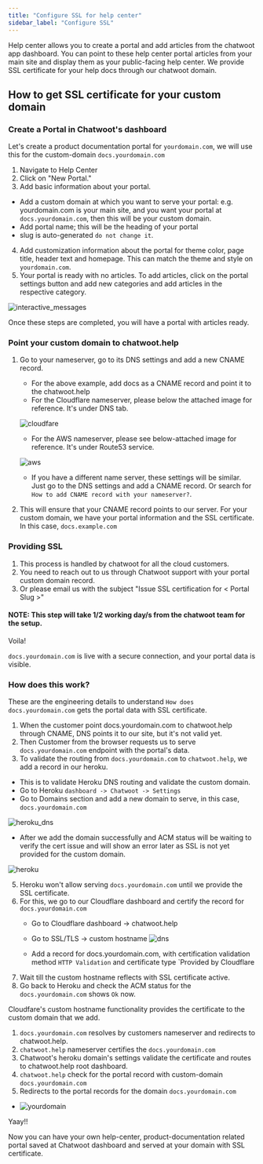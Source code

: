 ```yaml
---
title: "Configure SSL for help center"
sidebar_label: "Configure SSL"
---
```


Help center allows you to create a portal and add articles from the chatwoot app dashboard. You can point to these help center portal articles from your main site and display them as your public-facing help center.
We provide SSL certificate for your help docs through our chatwoot domain.


## How to get SSL certificate for your custom domain

### Create a Portal in Chatwoot's dashboard

Let's create a product documentation portal for `yourdomain.com`, we will use this for the custom-domain `docs.yourdomain.com`

1. Navigate to Help Center
2. Click on "New Portal."
3. Add basic information about your portal.
  - Add a custom domain at which you want to serve your portal: e.g. yourdomain.com is your main site, and you want your portal at `docs.yourdomain.com`, then this will be your custom domain.
  - Add portal name; this will be the heading of your portal
  - slug is auto-generated `do not change it`.
4. Add customization information about the portal for theme color, page title, header text and homepage. This can match the theme and style on `yourdomain.com`.
5. Your portal is ready with no articles. To add articles, click on the portal settings button and add new categories and add articles in the respective category.

![interactive_messages](./images/help-center/portal.gif)

Once these steps are completed, you will have a portal with articles ready.

### Point your custom domain to chatwoot.help

1. Go to your nameserver, go to its DNS settings and add a new CNAME record.
   - For the above example, add docs as a CNAME record and point it to the chatwoot.help
   - For the Cloudflare nameserver, please below the attached image for reference. It's under DNS tab.

   ![cloudfare](./images/help-center/cname-cloudfare-1.png)

   - For the AWS nameserver, please see below-attached image for reference. It's under Route53 service.

   ![aws](./images/help-center/cname-aws.png)

   - If you have a different name server, these settings will be similar. Just go to the DNS settings and add a CNAME record. Or search for `How to add CNAME record with your nameserver?`.
2. This will ensure that your CNAME record points to our server. For your custom domain, we have your portal information and the SSL certificate. In this case, `docs.example.com`


### Providing SSL

1. This process is handled by chatwoot for all the cloud customers.
2. You need to reach out to us through Chatwoot support with your portal custom domain record.
3. Or please email us with the subject "Issue SSL certification for < Portal Slug >"

#### NOTE: This step will take 1/2 working day/s from the chatwoot team for the setup.

Voila!

`docs.yourdomain.com` is live with a secure connection, and your portal data is visible.


### How does this work?

These are the engineering details to understand `How does docs.yourdomain.com` gets the portal data with SSL certificate.

1. When the customer point docs.yourdomain.com to chatwoot.help through CNAME, DNS points it to our site, but it's not valid yet.
2. Then Customer from the browser requests us to serve `docs.yourdomain.com` endpoint with the portal's data.
4. To validate the routing from `docs.yourdomain.com` to `chatwoot.help`, we add a record in our heroku.
  - This is to validate Heroku DNS routing and validate the custom domain.
  - Go to Heroku `dashboard -> Chatwoot -> Settings`
  - Go to Domains section and add a new domain to serve, in this case, `docs.yourdomain.com`

  ![heroku_dns](./images/help-center/add-dns.png)

  - After we add the domain successfully and ACM status will be waiting to verify the cert issue and will show an error later as SSL is not yet provided for the custom domain.

  ![heroku](./images/help-center/heroku-dns.png)

5. Heroku won't allow serving `docs.yourdomain.com` until we provide the SSL certificate.
6. For this, we go to our Cloudflare dashboard and certify the record for `docs.yourdomain.com`
   - Go to Cloudflare dashboard -> chatwoot.help
   - Go to SSL/TLS -> custom hostname
    ![dns](./images/help-center/ssl-dns.png)

   - Add a record for docs.yourdomain.com, with certification validation method `HTTP Validation` and certificate type `Provided by Cloudflare
7. Wait till the custom hostname reflects with SSL certificate active.
8. Go back to Heroku and check the ACM status for the `docs.yourdomain.com` shows `Ok` now.

Cloudfare's custom hostname functionality provides the certificate to the custom domain that we add.

1. `docs.yourdomain.com` resolves by customers nameserver and redirects to chatwoot.help.
2. `chatwoot.help` nameserver certifies the `docs.yourdomain.com`
3. Chatwoot's heroku domain's settings validate the certificate and routes to chatwoot.help root dashboard.
4. `chatwoot.help` check for the portal record with custom-domain `docs.yourdomain.com`
5. Redirects to the portal records for the domain `docs.yourdomain.com`
 - ![yourdomain](./images/help-center/portal-your-domain.png)

Yaay!!

Now you can have your own help-center, product-documentation related portal saved at Chatwoot dashboard and served at your domain with SSL certificate.
